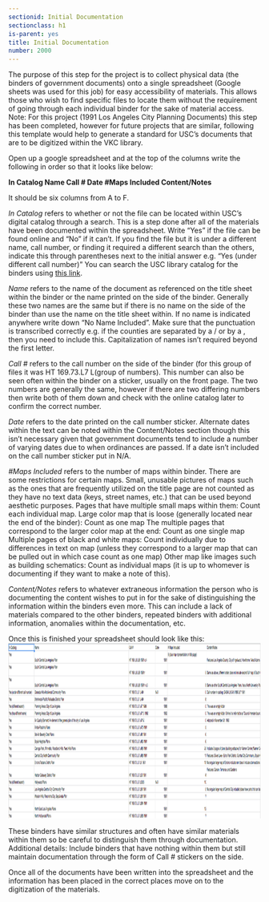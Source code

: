 ```yaml
---
sectionid: Initial Documentation
sectionclass: h1
is-parent: yes
title: Initial Documentation
number: 2000
---
```


The purpose of this step for the project is to collect physical data (the binders of government documents) onto a single spreadsheet (Google sheets was used for this job) for easy accessibility of materials. This allows those who wish to find specific files to locate them without the requirement of going through each individual binder for the sake of material access.
Note: For this project (1991 Los Angeles City Planning Documents) this step has been completed, however for future projects that are similar, following this template would help to generate a standard for USC’s documents that are to be digitized within the VKC library.

Open up a google spreadsheet and at the top of the columns write the following in order so that it looks like below: 

**In Catalog        Name        Call #        Date        #Maps Included        Content/Notes**

It should be six columns from A to F.

*In Catalog* refers to whether or not the file can be located within USC’s digital catalog through a search. This is a step done after all of the materials have been documented within the spreadsheet. Write “Yes” if the file can be found online and “No” if it can’t. If you find the file but it is under a different name, call number, or finding it required a different search than the others, indicate this through parentheses next to the initial answer e.g. “Yes (under different call number)”
You can search the USC library catalog for the binders using [this link](https://libraries.usc.edu/).

*Name* refers to the name of the document as referenced on the title sheet within the binder or the name printed on the side of the binder. Generally these two names are the same but if there is no name on the side of the binder than use the name on the title sheet within. If no name is indicated anywhere write down “No Name Included”. Make sure that the punctuation is transcribed correctly e.g. if the counties are separated by a / or by a , then you need to include this. Capitalization of names isn’t required beyond the first letter.

*Call #* refers to the call number on the side of the binder (for this group of files it was HT 169.73.L7 L(group of numbers). This number can also be seen often within the binder on a sticker, usually on the front page. The two numbers are generally the same, however if there are two differing numbers then write both of them down and check with the online catalog later to confirm the correct number.

*Date* refers to the date printed on the call number sticker. Alternate dates within the text can be noted within the Content/Notes section though this isn’t necessary given that government documents tend to include a number of varying dates due to when ordinances are passed. If a date isn’t included on the call number sticker put in N/A.

*#Maps Included* refers to the number of maps within binder. There are some restrictions for certain maps. 
Small, unusable pictures of maps such as the ones that are frequently utilized on the title page are not counted as they have no text data (keys, street names, etc.) that can be used beyond aesthetic purposes. 
Pages that have multiple small maps within them: Count each individual map.
Large color map that is loose (generally located near the end of the binder): Count as one map
The multiple pages that correspond to the larger color map at the end: Count as one single map
Multiple pages of black and white maps: Count individually due to differences in text on map (unless they correspond to a larger map that can be pulled out in which case count as one map)
Other map like images such as building schematics: Count as individual maps (it is up to whomever is documenting if they want to make a note of this).

*Content/Notes* refers to whatever extraneous information the person who is documenting the content wishes to put in for the sake of distinguishing the information within the binders even more. This can include a lack of materials compared to the other binders, repeated binders with additional information, anomalies within the documentation, etc. 

Once this is finished your spreadsheet should look like this:
<img src="img/Inventory.png" width="800" height="350">

These binders have similar structures and often have similar materials within them so be careful to distinguish them through documentation.
Additional details: Include binders that have nothing within them but still maintain documentation through the form of Call # stickers on the side.

Once all of the documents have been written into the spreadsheet and the information has been placed in the correct places move on to the digitization of the materials. 
